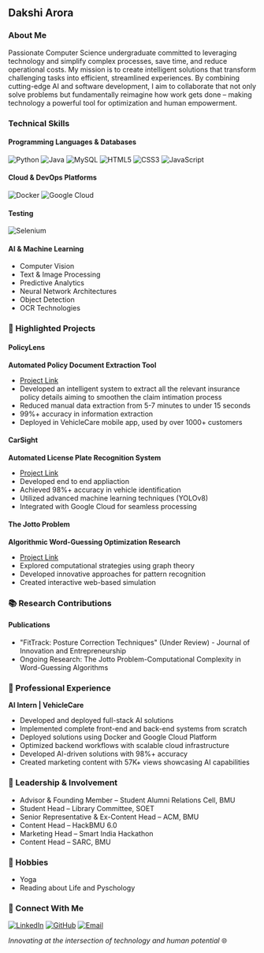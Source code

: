## Dakshi Arora

### About Me

Passionate Computer Science undergraduate committed to leveraging technology and simplify complex processes, save time, and reduce operational costs. My mission is to create intelligent solutions that transform challenging tasks into efficient, streamlined experiences. By combining cutting-edge AI and software development, I aim to collaborate that not only solve problems but fundamentally reimagine how work gets done – making technology a powerful tool for optimization and human empowerment.

### Technical Skills

#### Programming Languages & Databases
![Python](https://img.shields.io/badge/-Python-3776AB?style=flat-square&logo=python&logoColor=white)
![Java](https://img.shields.io/badge/-Java-007396?style=flat-square&logo=java&logoColor=white)
![MySQL](https://img.shields.io/badge/-MySQL-4479A1?style=flat-square&logo=mysql&logoColor=white)
![HTML5](https://img.shields.io/badge/-HTML5-E34F26?style=flat-square&logo=html5&logoColor=white)
![CSS3](https://img.shields.io/badge/-CSS3-1572B6?style=flat-square&logo=css3&logoColor=white)
![JavaScript](https://img.shields.io/badge/-JavaScript-F7DF1E?style=flat-square&logo=javascript&logoColor=black)

#### Cloud & DevOps Platforms
![Docker](https://img.shields.io/badge/-Docker-2496ED?style=flat-square&logo=docker&logoColor=white)
![Google Cloud](https://img.shields.io/badge/-Google%20Cloud-4285F4?style=flat-square&logo=google-cloud&logoColor=white)

#### Testing
![Selenium](https://img.shields.io/badge/-Selenium-43B02A?style=flat-square&logo=selenium&logoColor=white)


#### AI & Machine Learning
- Computer Vision
- Text & Image Processing
- Predictive Analytics
- Neural Network Architectures
- Object Detection
- OCR Technologies
  
### 🚀 Highlighted Projects

#### PolicyLens
**Automated Policy Document Extraction Tool**
- [Project Link](https://ai.vehiclecare.app/policylens2)
- Developed an intelligent system to extract all the relevant insurance policy details aiming to smoothen the claim intimation process
- Reduced manual data extraction from 5-7 minutes to under 15 seconds
- 99%+ accuracy in information extraction
- Deployed in VehicleCare mobile app, used by over 1000+ customers

#### CarSight
**Automated License Plate Recognition System**
- [Project Link](https://ai.vehiclecare.app/)
- Developed end to end appliaction
- Achieved 98%+ accuracy in vehicle identification
- Utilized advanced machine learning techniques (YOLOv8)
- Integrated with Google Cloud for seamless processing

#### The Jotto Problem
**Algorithmic Word-Guessing Optimization Research**
- [Project Link](https://jottogame.vercel.app/)
- Explored computational strategies using graph theory
- Developed innovative approaches for pattern recognition
- Created interactive web-based simulation

### 📚 Research Contributions

#### Publications
- "FitTrack: Posture Correction Techniques" (Under Review) - Journal of Innovation and Entrepreneurship
- Ongoing Research: The Jotto Problem-Computational Complexity in Word-Guessing Algorithms

### 🌟 Professional Experience

**AI Intern | VehicleCare**
- Developed and deployed full-stack AI solutions
- Implemented complete front-end and back-end systems from scratch
- Deployed solutions using Docker and Google Cloud Platform
- Optimized backend workflows with scalable cloud infrastructure
- Developed AI-driven solutions with 98%+ accuracy
- Created marketing content with 57K+ views showcasing AI capabilities

### 🤝 Leadership & Involvement

- Advisor & Founding Member – Student Alumni Relations Cell, BMU
- Student Head – Library Committee, SOET
- Senior Representative & Ex-Content Head – ACM, BMU 
- Content Head – HackBMU 6.0
- Marketing Head – Smart India Hackathon
- Content Head – SARC, BMU

### 🌿 Hobbies
  - Yoga
  - Reading about Life and Pyschology
    
### 📩 Connect With Me

[![LinkedIn](https://img.shields.io/badge/-LinkedIn-0A66C2?style=flat-square&logo=linkedin&logoColor=white)](https://www.linkedin.com/in/dakshi-arora)
[![GitHub](https://img.shields.io/badge/-GitHub-181717?style=flat-square&logo=github&logoColor=white)](https://github.com/dakshiarora)
[![Email](https://img.shields.io/badge/-Email-D14836?style=flat-square&logo=gmail&logoColor=white)](mailto:dakshi.arora.22cse@bmu.edu.in)

*Innovating at the intersection of technology and human potential* 🌐

